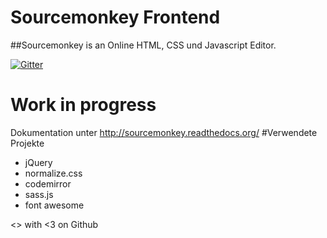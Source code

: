 
# Sourcemonkey Frontend

##Sourcemonkey is an Online HTML, CSS und Javascript Editor.

[![Gitter](https://badges.gitter.im/Join%20Chat.svg)](https://gitter.im/sourcemonkey-team/sourcemonkey-frontend?utm_source=badge&utm_medium=badge&utm_campaign=pr-badge)
# Work in progress

Dokumentation unter http://sourcemonkey.readthedocs.org/
#Verwendete Projekte

- jQuery
- normalize.css
- codemirror
- sass.js
- font awesome


<> with <3 on Github

